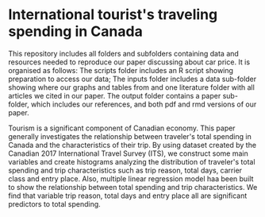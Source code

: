 # International tourist's traveling spending in Canada
This repository includes all folders and subfolders containing data and resources needed to reproduce our paper discussing about car price. It is organised as follows: The scripts folder includes an R script showing preparation to access our data; The inputs folder includes a data sub-folder showing where our graphs and tables from and one literature folder with all articles we cited in our paper. The output folder contains a paper sub-folder, which includes our references, and both pdf and rmd versions of our paper.

Tourism is a significant component of Canadian economy. This paper generally investigates the relationship between traveler's total spending in Canada and the characteristics of their trip. By using dataset created by the Canadian 2017 International Travel Survey (ITS), we construct some main variables and create histograms analyzing the distribution of traveler's total spending and trip characteristics such as trip reason, total days, carrier class and entry place. Also, multiple linear regression model haa been built to show the relationship between total spending and trip characteristics. We find that variable trip reason, total days and entry place all are significant predictors to total spending.